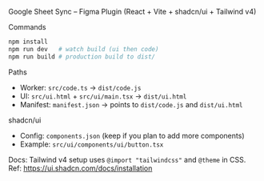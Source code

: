 Google Sheet Sync – Figma Plugin (React + Vite + shadcn/ui + Tailwind v4)

Commands

```bash
npm install
npm run dev   # watch build (ui then code)
npm run build # production build to dist/
```

Paths
- Worker: `src/code.ts` → `dist/code.js`
- UI: `src/ui.html` + `src/ui/main.tsx` → `dist/ui.html`
- Manifest: `manifest.json` → points to `dist/code.js` and `dist/ui.html`

shadcn/ui
- Config: `components.json` (keep if you plan to add more components)
- Example: `src/ui/components/ui/button.tsx`

Docs: Tailwind v4 setup uses `@import "tailwindcss"` and `@theme` in CSS.
Ref: https://ui.shadcn.com/docs/installation

